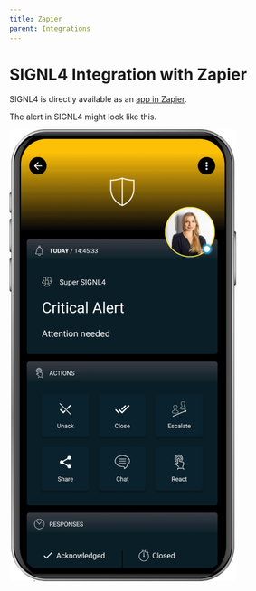 ```yaml
---
title: Zapier
parent: Integrations
---
```

# SIGNL4 Integration with Zapier

SIGNL4 is directly available as an [app in Zapier](https://zapier.com/apps/signl4/integrations).

The alert in SIGNL4 might look like this.

![SIGNL4 Alert](signl4-alert.png)
